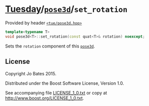 [Tuesday](../../../README.md)/[`pose3d`](../../headers/pose3d.md)/`set_rotation`
================================================================================
Provided by header [`<tue/pose3d.hpp>`](../../headers/pose3d.md)

```c++
template<typename T>
void pose3d<T>::set_rotation(const quat<T>& rotation) noexcept;
```

Sets the `rotation` component of this [`pose3d`](../../headers/pose3d.md).

License
-------
Copyright Jo Bates 2015.

Distributed under the Boost Software License, Version 1.0.

See accompanying file [LICENSE_1_0.txt](../../../LICENSE_1_0.txt) or copy at
http://www.boost.org/LICENSE_1_0.txt.
